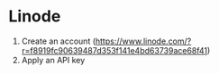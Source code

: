 # Linode

1. Create an account (https://www.linode.com/?r=f8919fc90639487d353f141e4bd63739ace68f41)
2. Apply an API key


